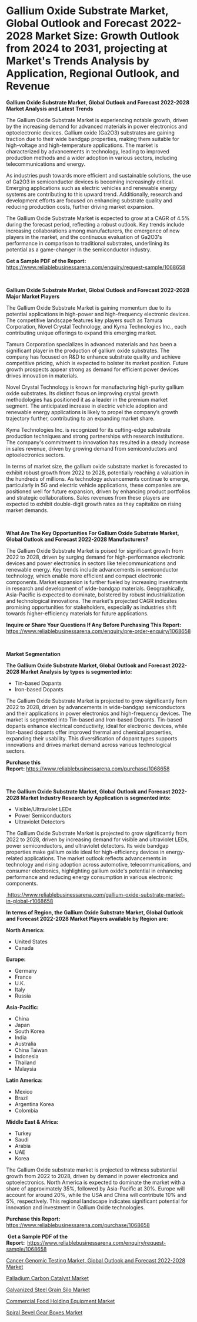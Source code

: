 <p><h1>Gallium Oxide Substrate Market, Global Outlook and Forecast 2022-2028 Market Size: Growth Outlook from 2024 to 2031, projecting at Market's Trends Analysis by Application, Regional Outlook, and Revenue</h1></p><p><strong>Gallium Oxide Substrate Market, Global Outlook and Forecast 2022-2028 Market Analysis and Latest Trends</strong></p>
<p><p>The Gallium Oxide Substrate Market is experiencing notable growth, driven by the increasing demand for advanced materials in power electronics and optoelectronic devices. Gallium oxide (Ga2O3) substrates are gaining traction due to their wide bandgap properties, making them suitable for high-voltage and high-temperature applications. The market is characterized by advancements in technology, leading to improved production methods and a wider adoption in various sectors, including telecommunications and energy.</p><p>As industries push towards more efficient and sustainable solutions, the use of Ga2O3 in semiconductor devices is becoming increasingly critical. Emerging applications such as electric vehicles and renewable energy systems are contributing to this upward trend. Additionally, research and development efforts are focused on enhancing substrate quality and reducing production costs, further driving market expansion.</p><p>The Gallium Oxide Substrate Market is expected to grow at a CAGR of 4.5% during the forecast period, reflecting a robust outlook. Key trends include increasing collaborations among manufacturers, the emergence of new players in the market, and the continuous evaluation of Ga2O3's performance in comparison to traditional substrates, underlining its potential as a game-changer in the semiconductor industry.</p></p>
<p><strong>Get a Sample PDF of the Report:&nbsp;</strong> <a href="https://www.reliablebusinessarena.com/enquiry/request-sample/1068658?utm_campaign=1731&utm_medium=2&utm_source=Github&utm_content=ia&utm_term=29102024&utm_id=gallium-oxide-substrate-market-global-outlook-and-forecast-2022-2028">https://www.reliablebusinessarena.com/enquiry/request-sample/1068658</a></p>
<p>&nbsp;</p>
<p><strong>Gallium Oxide Substrate Market, Global Outlook and Forecast 2022-2028 Major Market Players</strong></p>
<p><p>The Gallium Oxide Substrate Market is gaining momentum due to its potential applications in high-power and high-frequency electronic devices. The competitive landscape features key players such as Tamura Corporation, Novel Crystal Technology, and Kyma Technologies Inc., each contributing unique offerings to expand this emerging market.</p><p>Tamura Corporation specializes in advanced materials and has been a significant player in the production of gallium oxide substrates. The company has focused on R&D to enhance substrate quality and achieve competitive pricing, which is expected to bolster its market position. Future growth prospects appear strong as demand for efficient power devices drives innovation in materials.</p><p>Novel Crystal Technology is known for manufacturing high-purity gallium oxide substrates. Its distinct focus on improving crystal growth methodologies has positioned it as a leader in the premium market segment. The anticipated increase in electric vehicle adoption and renewable energy applications is likely to propel the company’s growth trajectory further, contributing to an expanding market share.</p><p>Kyma Technologies Inc. is recognized for its cutting-edge substrate production techniques and strong partnerships with research institutions. The company's commitment to innovation has resulted in a steady increase in sales revenue, driven by growing demand from semiconductors and optoelectronics sectors.</p><p>In terms of market size, the gallium oxide substrate market is forecasted to exhibit robust growth from 2022 to 2028, potentially reaching a valuation in the hundreds of millions. As technology advancements continue to emerge, particularly in 5G and electric vehicle applications, these companies are positioned well for future expansion, driven by enhancing product portfolios and strategic collaborations. Sales revenues from these players are expected to exhibit double-digit growth rates as they capitalize on rising market demands.</p></p>
<p>&nbsp;</p>
<p><strong>What Are The Key Opportunities For Gallium Oxide Substrate Market, Global Outlook and Forecast 2022-2028 Manufacturers?</strong></p>
<p><p>The Gallium Oxide Substrate Market is poised for significant growth from 2022 to 2028, driven by surging demand for high-performance electronic devices and power electronics in sectors like telecommunications and renewable energy. Key trends include advancements in semiconductor technology, which enable more efficient and compact electronic components. Market expansion is further fueled by increasing investments in research and development of wide-bandgap materials. Geographically, Asia-Pacific is expected to dominate, bolstered by robust industrialization and technological innovations. The market's projected CAGR indicates promising opportunities for stakeholders, especially as industries shift towards higher-efficiency materials for future applications.</p></p>
<p><strong>Inquire or Share Your Questions If Any Before Purchasing This Report:</strong> <a href="https://www.reliablebusinessarena.com/enquiry/pre-order-enquiry/1068658?utm_campaign=1731&utm_medium=2&utm_source=Github&utm_content=ia&utm_term=29102024&utm_id=gallium-oxide-substrate-market-global-outlook-and-forecast-2022-2028">https://www.reliablebusinessarena.com/enquiry/pre-order-enquiry/1068658</a></p>
<p>&nbsp;</p>
<p><strong>Market Segmentation</strong></p>
<p><strong>The Gallium Oxide Substrate Market, Global Outlook and Forecast 2022-2028 Market Analysis by types is segmented into:</strong></p>
<p><ul><li>Tin-based Dopants</li><li>Iron-based Dopants</li></ul></p>
<p><p>The Gallium Oxide Substrate Market is projected to grow significantly from 2022 to 2028, driven by advancements in wide-bandgap semiconductors and their applications in power electronics and high-frequency devices. The market is segmented into Tin-based and Iron-based Dopants. Tin-based dopants enhance electrical conductivity, ideal for electronic devices, while Iron-based dopants offer improved thermal and chemical properties, expanding their usability. This diversification of dopant types supports innovations and drives market demand across various technological sectors.</p></p>
<p><strong>Purchase this Report:&nbsp;</strong><a href="https://www.reliablebusinessarena.com/purchase/1068658?utm_campaign=1731&utm_medium=2&utm_source=Github&utm_content=ia&utm_term=29102024&utm_id=gallium-oxide-substrate-market-global-outlook-and-forecast-2022-2028">https://www.reliablebusinessarena.com/purchase/1068658</a></p>
<p>&nbsp;</p>
<p><strong>The Gallium Oxide Substrate Market, Global Outlook and Forecast 2022-2028 Market Industry Research by Application is segmented into:</strong></p>
<p><ul><li>Visible/Ultraviolet LEDs</li><li>Power Semiconductors</li><li>Ultraviolet Detectors</li></ul></p>
<p><p>The Gallium Oxide Substrate Market is projected to grow significantly from 2022 to 2028, driven by increasing demand for visible and ultraviolet LEDs, power semiconductors, and ultraviolet detectors. Its wide bandgap properties make gallium oxide ideal for high-efficiency devices in energy-related applications. The market outlook reflects advancements in technology and rising adoption across automotive, telecommunications, and consumer electronics, highlighting gallium oxide's potential in enhancing performance and reducing energy consumption in various electronic components.</p></p>
<p><a href="https://www.reliablebusinessarena.com/gallium-oxide-substrate-market-in-global-r1068658?utm_campaign=1731&utm_medium=2&utm_source=Github&utm_content=ia&utm_term=29102024&utm_id=gallium-oxide-substrate-market-global-outlook-and-forecast-2022-2028">&nbsp;https://www.reliablebusinessarena.com/gallium-oxide-substrate-market-in-global-r1068658</a></p>
<p><strong>In terms of Region, the Gallium Oxide Substrate Market, Global Outlook and Forecast 2022-2028 Market Players available by Region are:</strong></p>
<p>
    <p> <strong> North America: </strong>
        <ul>
            <li>United States</li>
            <li>Canada</li>
        </ul>
        </p> 
    <p> <strong> Europe: </strong>
        <ul>
            <li>Germany</li>
            <li>France</li>
            <li>U.K.</li>
            <li>Italy</li>
            <li>Russia</li>
        </ul>
        </p> 
    <p> <strong> Asia-Pacific: </strong>
        <ul>
            <li>China</li>
            <li>Japan</li>
            <li>South Korea</li>
            <li>India</li>
            <li>Australia</li>
            <li>China Taiwan</li>
            <li>Indonesia</li>
            <li>Thailand</li>
            <li>Malaysia</li>
        </ul>
        </p> 
    <p> <strong> Latin America: </strong>
        <ul>
            <li>Mexico</li>
            <li>Brazil</li>
            <li>Argentina Korea</li>
            <li>Colombia</li>
        </ul>
        </p> 
    <p> <strong> Middle East & Africa: </strong>
        <ul>
            <li>Turkey</li>
            <li>Saudi</li>
            <li>Arabia</li>
            <li>UAE</li>
            <li>Korea</li>
        </ul>
    </p>
    </p>
<p><p>The Gallium Oxide substrate market is projected to witness substantial growth from 2022 to 2028, driven by demand in power electronics and optoelectronics. North America is expected to dominate the market with a share of approximately 35%, followed by Asia-Pacific at 30%. Europe will account for around 20%, while the USA and China will contribute 10% and 5%, respectively. This regional landscape indicates significant potential for innovation and investment in Gallium Oxide technologies.</p></p>
<p><strong>Purchase this Report: </strong><a href="https://www.reliablebusinessarena.com/purchase/1068658?utm_campaign=1731&utm_medium=2&utm_source=Github&utm_content=ia&utm_term=29102024&utm_id=gallium-oxide-substrate-market-global-outlook-and-forecast-2022-2028">https://www.reliablebusinessarena.com/purchase/1068658</a></p>
<p>&nbsp;<strong>Get a Sample PDF of the Report:&nbsp;&nbsp;</strong><a href="https://www.reliablebusinessarena.com/enquiry/request-sample/1068658?utm_campaign=1731&utm_medium=2&utm_source=Github&utm_content=ia&utm_term=29102024&utm_id=gallium-oxide-substrate-market-global-outlook-and-forecast-2022-2028">https://www.reliablebusinessarena.com/enquiry/request-sample/1068658</a></p>
<p><strong></strong></p>
<p><p><a href="https://github.com/FahadAhmed223/Market-Research-Report-List-1/blob/main/cancer-genomic-testing-market-global-outlook-and-forecast-2022-2028-market.md?utm_campaign=1731&utm_medium=2&utm_source=Github&utm_content=ia&utm_term=29102024&utm_id=gallium-oxide-substrate-market-global-outlook-and-forecast-2022-2028">Cancer Genomic Testing Market, Global Outlook and Forecast 2022-2028 Market</a></p><p><a href="https://www.linkedin.com/pulse/surfing-palladium-carbon-catalyst-wave-riding-market-currents-nl89c?utm_campaign=1731&utm_medium=2&utm_source=Github&utm_content=ia&utm_term=29102024&utm_id=gallium-oxide-substrate-market-global-outlook-and-forecast-2022-2028">Palladium Carbon Catalyst Market</a></p><p><a href="https://issuu.com/reportprime-2/docs/galvanized-steel-grain-silo-market-_e8ef879ce3ed47?utm_campaign=1731&utm_medium=2&utm_source=Github&utm_content=ia&utm_term=29102024&utm_id=gallium-oxide-substrate-market-global-outlook-and-forecast-2022-2028">Galvanized Steel Grain Silo Market</a></p><p><a href="https://issuu.com/reportprime-2/docs/commercial-food-holding-equipment-m_412750a4aef353?utm_campaign=1731&utm_medium=2&utm_source=Github&utm_content=ia&utm_term=29102024&utm_id=gallium-oxide-substrate-market-global-outlook-and-forecast-2022-2028">Commercial Food Holding Equipment Market</a></p><p><a href="https://www.linkedin.com/pulse/global-spiral-bevel-gear-boxes-market-pulse-trends-growth-analysis-6yarc?utm_campaign=1731&utm_medium=2&utm_source=Github&utm_content=ia&utm_term=29102024&utm_id=gallium-oxide-substrate-market-global-outlook-and-forecast-2022-2028">Spiral Bevel Gear Boxes Market</a></p></p>